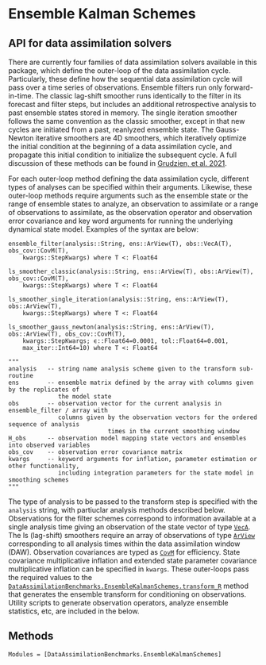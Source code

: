 # Ensemble Kalman Schemes

## API for data assimilation solvers
There are currently four families of data assimilation solvers available in this package,
which define the outer-loop of the data assimilation cycle.  Particularly, these define
how the sequential data assimilation cycle will pass over a time series of observations.
Ensemble filters run only forward-in-time.  The classic lag-shift smoother runs identically
to the filter in its forecast and filter steps, but includes an additional retrospective
analysis to past ensemble states stored in memory.  The single iteration smoother follows
the same convention as the classic smoother, except in that new cycles are initiated from
a past, reanlyzed ensemble state.  The Gauss-Newton iterative smoothers are 4D smoothers,
which iteratively optimize the initial condition at the beginning of a data assimilation
cycle, and propagate this initial condition to initialize the subsequent cycle. A full
discussion of these methods can be found in
[Grudzien, et al. 2021](https://gmd.copernicus.org/preprints/gmd-2021-306/).

For each outer-loop method defining the data assimilation cycle, different types of analyses
can be specified within their arguments.  Likewise, these outer-loop methods require
arguments such as the ensemble state or the range of ensemble states to analyze, an
observation to assimilate or a range of observations to assimilate, as the observation
operator and observation error covariance and key word arguments for running the
underlying dynamical state model. Examples of the syntax are below:

```{julia}
ensemble_filter(analysis::String, ens::ArView(T), obs::VecA(T), obs_cov::CovM(T),
    kwargs::StepKwargs) where T <: Float64

ls_smoother_classic(analysis::String, ens::ArView(T), obs::ArView(T), obs_cov::CovM(T),
    kwargs::StepKwargs) where T <: Float64

ls_smoother_single_iteration(analysis::String, ens::ArView(T), obs::ArView(T),
    kwargs::StepKwargs) where T <: Float64

ls_smoother_gauss_newton(analysis::String, ens::ArView(T), obs::ArView(T), obs_cov::CovM(T),
    kwargs::StepKwargs; ϵ::Float64=0.0001, tol::Float64=0.001,
    max_iter::Int64=10) where T <: Float64

"""
analysis   -- string name analysis scheme given to the transform sub-routine
ens        -- ensemble matrix defined by the array with columns given by the replicates of
              the model state
obs        -- observation vector for the current analysis in ensemble_filter / array with
              columns given by the observation vectors for the ordered sequence of analysis
							times in the current smoothing window
H_obs      -- observation model mapping state vectors and ensembles into observed variables
obs_cov    -- observation error covariance matrix
kwargs     -- keyword arguments for inflation, parameter estimation or other functionality,
              including integration parameters for the state model in smoothing schemes
"""
```

The type of analysis to be passed to the transform step is specified with the `analysis`
string, with partiuclar analysis methods described below.  Observations for the filter
schemes correspond to information available at a single analysis time giving an observation
of the state vector of type [`VecA`](@ref). The ls (lag-shift) smoothers require an array of
observations of type [`ArView`](@ref) corresponding to all analysis times within the data
assimilation window (DAW). Observation covariances are typed as [`CovM`](@ref) for
efficiency.  State covariance multiplicative inflation and extended state parameter
covariance multiplicative inflation can be specified in `kwargs`. These outer-loops pass the
required values to the [`DataAssimilationBenchmarks.EnsembleKalmanSchemes.transform_R`](@ref)
method that generates the ensemble transform for conditioning on observations. Utility
scripts to generate observation operators, analyze ensemble statistics, etc, are included
in the below. 

## Methods

```@autodocs
Modules = [DataAssimilationBenchmarks.EnsembleKalmanSchemes]
```
